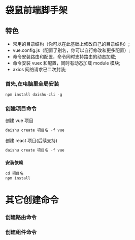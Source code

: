 # 袋鼠前端脚手架

## 特色

- 常用的目录结构（你可以在此基础上修改自己的目录结构）;
- vue.config.js（配置了别名，你可以自行修改和更多配置）;
- 命令安装路由和配置，命令同时支持路由的动态加载;
- 命令安装 vuex 和配置，同时有动态加载 module 模块;
- axios 网络请求已二次封装;

### 首先,在电脑里全局安装

```js
npm install daishu-cli -g
```

### 创建项目命令

创建 vue 项目

```js
daishu create 项目名 -f vue
```

创建 react 项目(后续支持)

```js
daishu create 项目名 -f vue
```

#### 安装依赖

```js
cd 项目名
npm install
```

# 其它创建命令

### 创建路由命令

### 创建组件命令
